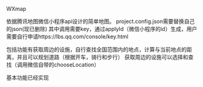 WXmap


依据腾讯地图微信小程序api设计的简单地图。
project.config.json需要替换自己的json(现已删除)
其中调用需要key，通过applyId（微信小程序的id）生成，用户需要自行申请https://lbs.qq.com/console/key.html

包括功能有获取周边的设施，自行查找全国范围内的地点，计算与当前地点的距离，并且可以规划道路（根据开车，骑行和步行）
获取周边的设施可以选择和查找（调用微信自带的chooseLocation）

基本功能已经实现
